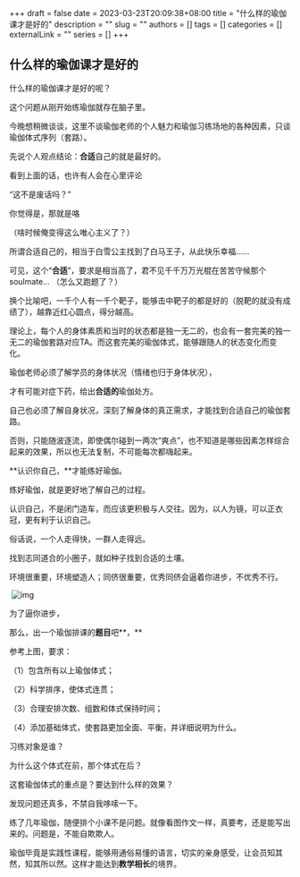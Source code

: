 +++
draft = false
date = 2023-03-23T20:09:38+08:00
title = "什么样的瑜伽课才是好的"
description = ""
slug = ""
authors = []
tags = []
categories = []
externalLink = ""
series = []
+++


## **什么样的瑜伽课才是好的**



什么样的瑜伽课才是好的呢？

这个问题从刚开始练瑜伽就存在脑子里。

今晚想稍微谈谈，这里不谈瑜伽老师的个人魅力和瑜伽习练场地的各种因素，只谈瑜伽体式序列（套路）。



先说个人观点结论：**合适**自己的就是最好的。

看到上面的话，也许有人会在心里评论

“这不是废话吗？” 

你觉得是，那就是咯                         

（啥时候俺变得这么唯心主义了？）

所谓合适自己的，相当于白雪公主找到了白马王子，从此快乐幸福……



可见，这个“**合适**”，要求是相当高了，君不见千千万万光棍在苦苦守候那个soulmate...  （怎么又跑题了？）

换个比喻吧，一千个人有一千个靶子，能够击中靶子的都是好的（脱靶的就没有成绩了），越靠近红心圆点，得分越高。

理论上，每个人的身体素质和当时的状态都是独一无二的，也会有一套完美的独一无二的瑜伽套路对应TA。而这套完美的瑜伽体式，能够跟随人的状态变化而变化。

瑜伽老师必须了解学员的身体状况（情绪也归于身体状况），

才有可能对症下药，给出**合适的**瑜伽处方。



自己也必须了解自身状况，深刻了解身体的真正需求，才能找到合适自己的瑜伽套路。

否则，只能随波逐流，即使偶尔碰到一两次“爽点”，也不知道是哪些因素怎样综合起来的效果，所以也无法复制，不可能每次都嗨起来。



**认识你自己，**才能练好瑜伽。

练好瑜伽，就是更好地了解自己的过程。



认识自己，不是闭门造车，而应该更积极与人交往。因为，以人为镜，可以正衣冠，更有利于认识自己。



俗话说，一个人走得快，一群人走得远。

找到志同道合的小圈子，就如种子找到合适的土壤。



环境很重要，环境塑造人；同侪很重要，优秀同侪会逼着你进步，不优秀不行。



​                 ![img](https://oss.coolmoe.com/wp-content/uploads202406062139567.jpg)        

为了逼你进步，

那么，出一个瑜伽排课的**题目**吧**，**

参考上图，要求：

（1）包含所有以上瑜伽体式；

（2）科学排序，使体式连贯；

（3）合理安排次数、组数和体式保持时间；

（4）添加基础体式，使套路更加全面、平衡，并详细说明为什么。



习练对象是谁？

为什么这个体式在前，那个体式在后？

这套瑜伽体式的重点是？要达到什么样的效果？



发现问题还真多，不禁自我哆嗦一下。

练了几年瑜伽，随便排个小课不是问题。就像看图作文一样，真要考，还是能写出来的。问题是，不能自欺欺人。



瑜伽毕竟是实践性课程，能够用通俗易懂的语言，切实的亲身感受，让会员知其然，知其所以然。这样才能达到**教学相长**的境界。